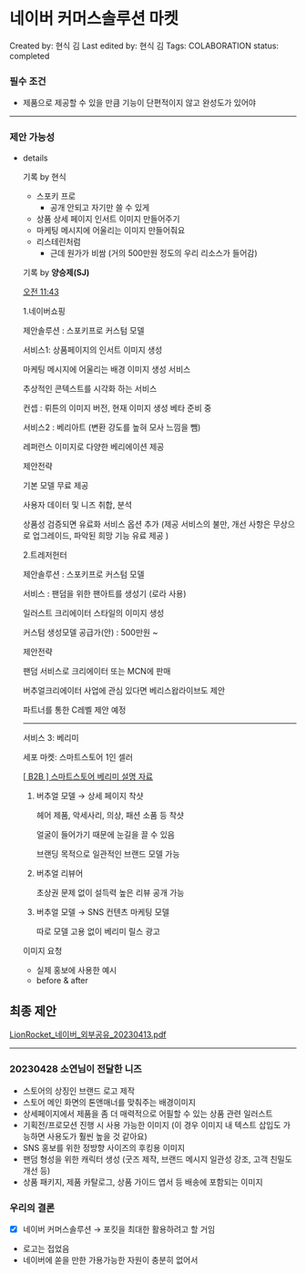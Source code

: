 # 네이버 커머스솔루션 마켓

Created by: 현식 김
Last edited by: 현식 김
Tags: COLABORATION
status: completed

### 필수 조건

- 제품으로 제공할 수 있을 만큼 기능이 단편적이지 않고 완성도가 있어야

---

### 제안 가능성

- details
    
    
    기록 by 현식
    
    - 스포키 프로
        - 공개 안되고 자기만 쓸 수 있게
    - 상품 상세 페이지 인서트 이미지 만들어주기
    - 마케팅 메시지에 어울리는 이미지 만들어줘요
    - 리스테린처럼
        - 근데 원가가 비쌈 (거의 500만원 정도의 우리 리소스가 들어감)
    
    기록 by **양승제(SJ)**
    
    [오전 11:43](https://shj05230gmailcom.slack.com/archives/C04S1LG61A8/p1680748998836489)
    
    1.네이버쇼핑
    
    제안솔루션 : 스포키프로 커스텀 모델
    
    서비스1: 상품페이지의 인서트 이미지 생성
    
    마케팅 메시지에 어울리는 배경 이미지 생성 서비스
    
    추상적인 콘텍스트를 시각화 하는 서비스
    
    컨셉 : 뤼튼의 이미지 버전, 현재 이미지 생성 베타 준비 중
    
    서비스2 : 베리아트 (변환 강도를 높혀 모사 느낌을 뺌)
    
    레퍼런스 이미지로 다양한 베리에이션 제공
    
    제안전략
    
    기본 모델 무료 제공
    
    사용자 데이터 및 니즈 취합, 분석
    
    상품성 검증되면 유료화 서비스 옵션 추가 (제공 서비스의 불만, 개선 사항은 무상으로 업그레이드, 파악된 희망 기능 유료 제공 )
    
    2.트레저헌터
    
    제안솔루션 : 스포키프로 커스텀 모델
    
    서비스 : 팬덤을 위한 팬아트를 생성기 (로라 사용)
    
    일러스트 크리에이터 스타일의 이미지 생성
    
    커스텀 생성모델 공급가(안) : 500만원 ~
    
    제안전략
    
    팬덤 서비스로 크리에이터 또는 MCN에 판매
    
    버추얼크리에이터 사업에 관심 있다면 베리스왑라이브도 제안
    
    파트너를 통한 C레벨 제안 예정
    
    ---
    
    서비스 3: 베리미
    
    세포 마켓: 스마트스토어 1인 셀러
    
    [[ B2B ] 스마트스토어 베리미 설명 자료 ](https://www.notion.so/B2B-991f5ef23ee04ddaab2d8d2a76c8741e?pvs=21)
    
    1. 버추얼 모델 → 상세 페이지 착샷
        
        헤어 제품, 악세사리, 의상, 패션 소품 등 착샷
        
        얼굴이 들어가기 때문에 눈길을 끌 수 있음
        
        브랜딩 목적으로 일관적인 브랜드 모델 가능
        
    2. 버추얼 리뷰어
        
        초상권 문제 없이 설득력 높은 리뷰 공개 가능
        
    3. 버추얼 모델 → SNS 컨텐츠 마케팅 모델
        
        따로 모델 고용 없이 베리미 릴스 광고
        
    
    이미지 요청
    
    - 실제 홍보에 사용한 예시
    - before & after
    

## 최종 제안

[LionRocket_네이버_외부공유_20230413.pdf](%E1%84%82%E1%85%A6%E1%84%8B%E1%85%B5%E1%84%87%E1%85%A5%20%E1%84%8F%E1%85%A5%E1%84%86%E1%85%A5%E1%84%89%E1%85%B3%E1%84%89%E1%85%A9%E1%86%AF%E1%84%85%E1%85%AE%E1%84%89%E1%85%A7%E1%86%AB%20%E1%84%86%E1%85%A1%E1%84%8F%E1%85%A6%E1%86%BA%204f4e6e7042e14dd98c907a5a3882633e/LionRocket_%25E1%2584%2582%25E1%2585%25A6%25E1%2584%258B%25E1%2585%25B5%25E1%2584%2587%25E1%2585%25A5_%25E1%2584%258B%25E1%2585%25AC%25E1%2584%2587%25E1%2585%25AE%25E1%2584%2580%25E1%2585%25A9%25E1%2586%25BC%25E1%2584%258B%25E1%2585%25B2_20230413.pdf)

---

### 20230428 소연님이 전달한 니즈

- 스토어의 상징인 브랜드 로고 제작
- 스토어 메인 화면의 톤앤매너를 맞춰주는 배경이미지
- 상세페이지에서 제품을 좀 더 매력적으로 어필할 수 있는 상품 관련 일러스트
- 기획전/프로모션 진행 시 사용 가능한 이미지 (이 경우 이미지 내 텍스트 삽입도 가능하면 사용도가 훨씬 높을 것 같아요)
- SNS 홍보를 위한 정방향 사이즈의 후킹용 이미지
- 팬덤 형성을 위한 캐릭터 생성 (굿즈 제작, 브랜드 메시지 일관성 강조, 고객 친밀도 개선 등)
- 상품 패키지, 제품 카탈로그, 상품 가이드 엽서 등 배송에 포함되는 이미지

### 우리의 결론

- [x]  네이버 커머스솔루션 → 포킷을 최대한 활용하려고 할 거임
- 로고는 접었음
- 네이버에 쏟을 만한 가용가능한 자원이 충분히 없어서
